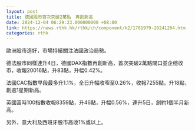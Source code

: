 ```yaml
---
layout: post
title: 德國股市首次突破2萬點　再創新高
date: 2024-12-04 06:29:23.000000000 +08:00
link: https://news.rthk.hk/rthk/ch/component/k2/1781979-20241204.htm
categories: rthk
---
```


歐洲股市造好，市場持續關注法國政治局勢。

德法股市同樣連升4日，德國DAX指數再創新高，首次突破2萬點關口並企穩收市，收報20016點，升83點，升幅0.42%。

法國CAC指數早段最多升1.1%，全日升幅收窄至0.26%，收報7255點，升18點，創逾1星期新高。

英國富時100指數收報8359點，升46點，升幅0.56%，連升5日，創約1個半月新高。

另外，意大利及西班牙股市高收1%或以上。
